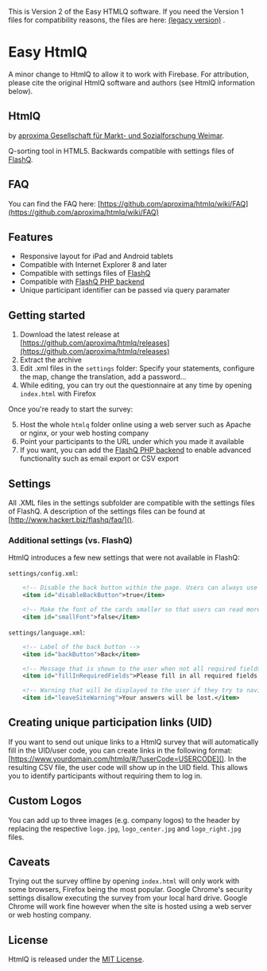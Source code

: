 This is Version 2 of the Easy HTMLQ software. If you need the Version 1 files for compatibility reasons, the files are here: [(legacy version)](https://github.com/shawnbanasick/easy-htmlq-legacy) . 


# Easy HtmlQ
A minor change to HtmlQ to allow it to work with Firebase. For attribution, please cite the original HtmlQ software and authors (see HtmlQ information below).

## HtmlQ

by [aproxima Gesellschaft für Markt- und Sozialforschung Weimar](http://www.aproxima.de/).

Q-sorting tool in HTML5. Backwards compatible with settings files of [FlashQ](http://www.hackert.biz/flashq/home/).

## FAQ

You can find the FAQ here: [https://github.com/aproxima/htmlq/wiki/FAQ](https://github.com/aproxima/htmlq/wiki/FAQ)

## Features

* Responsive layout for iPad and Android tablets
* Compatible with Internet Explorer 8 and later
* Compatible with settings files of [FlashQ](http://www.hackert.biz/flashq/home/)
* Compatible with [FlashQ PHP backend](http://www.hackert.biz/flashq/downloads/)
* Unique participant identifier can be passed via query paramater

## Getting started

1. Download the latest release at [https://github.com/aproxima/htmlq/releases](https://github.com/aproxima/htmlq/releases)
2. Extract the archive
3. Edit .xml files in the `settings` folder: Specify your statements, configure the map, change the translation, add a password...
4. While editing, you can try out the questionnaire at any time by opening `index.html` with Firefox

Once you're ready to start the survey:

5. Host the whole `htmlq` folder online using a web server such as Apache or nginx, or your web hosting company
6. Point your participants to the URL under which you made it available
7. If you want, you can add the [FlashQ PHP backend](http://www.hackert.biz/flashq/downloads/) to enable advanced functionality such as email export or CSV export

## Settings

All .XML files in the settings subfolder are compatible with the settings files of FlashQ. A description of the settings files can be found at [http://www.hackert.biz/flashq/faq/]().

### Additional settings (vs. FlashQ)

HtmlQ introduces a few new settings that were not available in FlashQ:

`settings/config.xml`:

```xml
    <!-- Disable the back button within the page. Users can always use the browser back button to navigate the survey anyway. -->
    <item id="disableBackButton">true</item>

    <!-- Make the font of the cards smaller so that users can read more of the text -->
    <item id="smallFont">false</item>
```


`settings/language.xml`:

```xml
    <!-- Label of the back button -->
    <item id="backButton">Back</item>

    <!-- Message that is shown to the user when not all required fields in step 5 were filled in -->
    <item id="fillInRequiredFields">Please fill in all required fields.</item>

    <!-- Warning that will be displayed to the user if they try to navigate away from the questionnaire and could lose their data -->
    <item id="leaveSiteWarning">Your answers will be lost.</item>
```

## Creating unique participation links (UID)

If you want to send out unique links to a HtmlQ survey that will automatically fill in the UID/user code, you can create links in the following format: [https://www.yourdomain.com/htmlq/#/?userCode=USERCODE](). In the resulting CSV file, the user code will show up in the UID field. This allows you to identify participants without requiring them to log in.

## Custom Logos

You can add up to three images (e.g. company logos) to the header by replacing the respective `logo.jpg`, `logo_center.jpg` and `logo_right.jpg` files.

## Caveats

Trying out the survey offline by opening `index.html` will only work with some browsers, Firefox being the most popular. Google Chrome's security settings disallow executing the survey from your local hard drive. Google Chrome will work fine however when the site is hosted using a web server or web hosting company.

## License

HtmlQ is released under the [MIT License](http://www.opensource.org/licenses/MIT).
